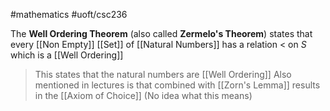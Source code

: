 #mathematics 
#uoft/csc236 

The **Well Ordering Theorem** (also called **Zermelo's Theorem**) states that every [[Non Empty]] [[Set]] of [[Natural Numbers]] has a relation < on $S$ which is a [[Well Ordering]]

> This states that the natural numbers are [[Well Ordering]]
> Also mentioned in lectures is that combined with [[Zorn's Lemma]] results in the [[Axiom of Choice]] (No idea what this means)